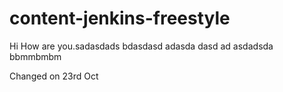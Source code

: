 # content-jenkins-freestyle
Hi How are you.sadasdads
bdasdasd
adasda
dasd
ad
asdadsda
bbmmbmbm

Changed on 23rd Oct 
